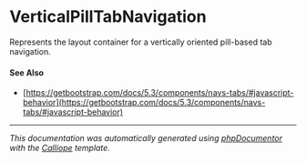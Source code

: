 # VerticalPillTabNavigation

Represents the layout container for a vertically oriented pill-based tab
navigation.

#### See Also

- [https://getbootstrap.com/docs/5.3/components/navs-tabs/#javascript-behavior](https://getbootstrap.com/docs/5.3/components/navs-tabs/#javascript-behavior)

---

*This documentation was automatically generated using [phpDocumentor](http://www.phpdoc.org/) with the [Calliope](https://github.com/DaphneWebFramework/Calliope) template.*

